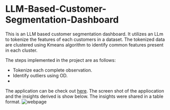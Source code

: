 # LLM-Based-Customer-Segmentation-Dashboard
This is an LLM based customer segmentation dashboard. It utilizes an LLm to tokenize the features of each customers in a dataset.
The tokenized data are clustered using Kmeans algorithm to identify common features present in each cluster.

The steps implemented in the project are as follows:
- Tokenize each complete observation.
- Identify outliers using OD.
- 

The application can be check out [here](https://llm-based-customer-segmentation-dashboard-123.streamlit.app/).
The screen shot of the appliocation and the insights derived is show below. The insights were shared in a table format.
![webpage](https://github.com/IfeanyiEmeagi/LLM-Based-Customer-Segmentation-Dashboard/assets/37922142/bff7349c-ae75-4560-979a-7baec127f0c5)

